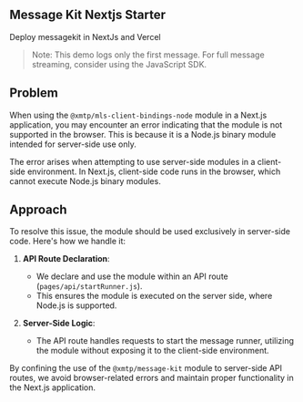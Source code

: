 ## Message Kit Nextjs Starter

Deploy messagekit in NextJs and Vercel

> Note: This demo logs only the first message. For full message streaming, consider using the JavaScript SDK.

## Problem

When using the `@xmtp/mls-client-bindings-node` module in a Next.js application, you may encounter an error indicating that the module is not supported in the browser. This is because it is a Node.js binary module intended for server-side use only.

The error arises when attempting to use server-side modules in a client-side environment. In Next.js, client-side code runs in the browser, which cannot execute Node.js binary modules.

## Approach

To resolve this issue, the module should be used exclusively in server-side code. Here's how we handle it:

1. **API Route Declaration**:

   - We declare and use the module within an API route (`pages/api/startRunner.js`).
   - This ensures the module is executed on the server side, where Node.js is supported.

2. **Server-Side Logic**:
   - The API route handles requests to start the message runner, utilizing the module without exposing it to the client-side environment.

By confining the use of the `@xmtp/message-kit` module to server-side API routes, we avoid browser-related errors and maintain proper functionality in the Next.js application.
